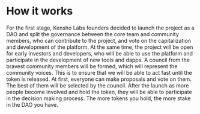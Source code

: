 # How it works

For the first stage, Kensho Labs founders decided to launch the project as a DAO and split the governance between the core team and community members, who can contribute to the project, and vote on the capitalization and development of the platform. At the same time, the project will be open for early investors and developers, who will be able to use the platform and participate in the development of new tools and dapps. A council from the bravest community members will be formed, which will represent the community voices. This is to ensure that we will be able to act fast until the token is released. At first, everyone can make proposals and vote on them. The best of them will be selected by the council. After the launch as more people become involved and hold the token, they will be able to participate in the decision making process. The more tokens you hold, the more stake in the DAO you have.
